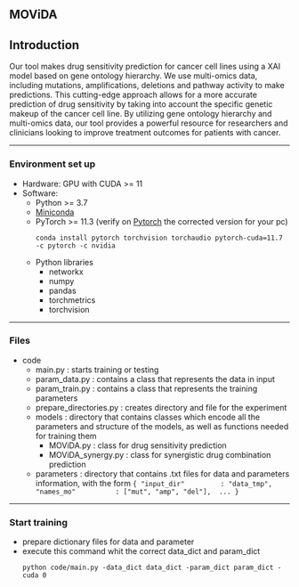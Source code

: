 ## MOViDA

## Introduction
Our tool makes drug sensitivity prediction for cancer cell lines using a XAI model based on gene ontology hierarchy. We use multi-omics data, including mutations, amplifications, deletions and pathway activity to make predictions. This cutting-edge approach allows for a more accurate prediction of drug sensitivity by taking into account the specific genetic makeup of the cancer cell line. By utilizing gene ontology hierarchy and multi-omics data, our tool provides a powerful resource for researchers and clinicians looking to improve treatment outcomes for patients with cancer.


---------

### Environment set up

* Hardware: GPU with CUDA >= 11
* Software:
    * Python >= 3.7
    * [Miniconda](https://docs.conda.io/en/latest/miniconda.html)
    * PyTorch >= 11.3 (verify on [Pytorch](https://pytorch.org/get-started/locally/) the corrected version for your pc)
        ```angular2
        conda install pytorch torchvision torchaudio pytorch-cuda=11.7 -c pytorch -c nvidia
        ```
    * Python libraries
         * networkx
         * numpy
         * pandas
         * torchmetrics
         * torchvision



---------

### Files

* code
   * main.py : starts training or testing
   * param_data.py : contains a class that represents the data in input 
   * param_train.py : contains a class that represents the training parameters
   * prepare_directories.py : creates directory and file for the experiment
   * models : directory that contains classes which encode all the parameters and structure of the models, as well as functions needed for training them
      * MOViDA.py : class for drug sensitivity prediction
      * MOViDA_synergy.py : class for synergistic drug combination prediction
   * parameters : directory that contains .txt files for data and parameters information, with the form
            ```
            {
                "input_dir"         : "data_tmp", 
                "names_mo"          : ["mut", "amp", "del"], 
                ...
            }
            ```



---------

### Start training
* prepare dictionary files for data and parameter
* execute this command whit the correct data_dict and param_dict
   ```
   python code/main.py -data_dict data_dict -param_dict param_dict -cuda 0
   ```

